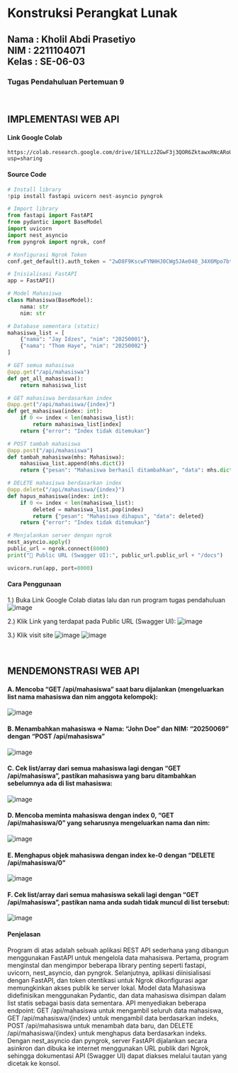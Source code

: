<h1>Konstruksi Perangkat Lunak</h1>
<h2>Nama : Kholil Abdi Prasetiyo<br>NIM : 2211104071<br>Kelas : SE-06-03</h2>
<h3>Tugas Pendahuluan Pertemuan 9</h3>

<br>

## IMPLEMENTASI WEB API
#### Link Google Colab
```
https://colab.research.google.com/drive/1EYLLzJZGwF3j3QOR6ZktawxRNcARoUZo?usp=sharing
```

#### Source Code 
```py
# Install library
!pip install fastapi uvicorn nest-asyncio pyngrok

# Import library
from fastapi import FastAPI
from pydantic import BaseModel
import uvicorn
import nest_asyncio
from pyngrok import ngrok, conf

# Konfigurasi Ngrok Token
conf.get_default().auth_token = "2wD8F9KscwFYNHHJ0CWg5JAe040_34X6Mpo7btB4ZR9NLtqPf"

# Inisialisasi FastAPI
app = FastAPI()

# Model Mahasiswa
class Mahasiswa(BaseModel):
    nama: str
    nim: str

# Database sementara (static)
mahasiswa_list = [
    {"nama": "Jay Idzes", "nim": "20250001"},
    {"nama": "Thom Haye", "nim": "20250002"}
]

# GET semua mahasiswa
@app.get("/api/mahasiswa")
def get_all_mahasiswa():
    return mahasiswa_list

# GET mahasiswa berdasarkan index
@app.get("/api/mahasiswa/{index}")
def get_mahasiswa(index: int):
    if 0 <= index < len(mahasiswa_list):
        return mahasiswa_list[index]
    return {"error": "Index tidak ditemukan"}

# POST tambah mahasiswa
@app.post("/api/mahasiswa")
def tambah_mahasiswa(mhs: Mahasiswa):
    mahasiswa_list.append(mhs.dict())
    return {"pesan": "Mahasiswa berhasil ditambahkan", "data": mhs.dict()}

# DELETE mahasiswa berdasarkan index
@app.delete("/api/mahasiswa/{index}")
def hapus_mahasiswa(index: int):
    if 0 <= index < len(mahasiswa_list):
        deleted = mahasiswa_list.pop(index)
        return {"pesan": "Mahasiswa dihapus", "data": deleted}
    return {"error": "Index tidak ditemukan"}

# Menjalankan server dengan ngrok
nest_asyncio.apply()
public_url = ngrok.connect(8000)
print("🚀 Public URL (Swagger UI):", public_url.public_url + "/docs")

uvicorn.run(app, port=8000)
```

#### Cara Penggunaan
1.) Buka Link Google Colab diatas lalu dan run program tugas pendahuluan
![image](https://github.com/user-attachments/assets/e33002c8-b735-4ce1-9ded-1b6c31b0921e)

2.) Klik Link yang terdapat pada Public URL (Swagger UI):
![image](https://github.com/user-attachments/assets/f2000683-00ec-45d6-a978-7152c79d8c64)

3.) Klik visit site
![image](https://github.com/user-attachments/assets/60478f44-6739-4d38-a0e4-152e8bc509a7)
![image](https://github.com/user-attachments/assets/86a7e921-4a35-483f-939d-433f012a504e)

<br>

## MENDEMONSTRASI WEB API
#### A. Mencoba “GET /api/mahasiswa” saat baru dijalankan (mengeluarkan list nama mahasiswa dan nim anggota kelompok):
![image](https://github.com/user-attachments/assets/460fe751-0f13-41ef-9cd3-36d50f73e2f7)

#### B. Menambahkan mahasiswa => Nama: “John Doe” dan NIM: “20250069” dengan “POST /api/mahasiswa”
![image](https://github.com/user-attachments/assets/9628efa2-a15a-4933-9950-ccbcaac4b5a2)

#### C. Cek list/array dari semua mahasiswa lagi dengan “GET /api/mahasiswa”, pastikan mahasiswa yang baru ditambahkan sebelumnya ada di list mahasiswa:
![image](https://github.com/user-attachments/assets/08c9c42e-202c-497a-9236-c2b671d4bc8e)

#### D. Mencoba meminta mahasiswa dengan index 0, “GET /api/mahasiswa/0” yang seharusnya mengeluarkan nama dan nim:
![image](https://github.com/user-attachments/assets/08124b40-4c7a-49ef-baf1-0d1015183438)

#### E. Menghapus objek mahasiswa dengan index ke-0 dengan “DELETE /api/mahasiswa/0”
![image](https://github.com/user-attachments/assets/3a704db5-1a9a-4ee4-871a-767dfce648ed)

#### F. Cek list/array dari semua mahasiswa sekali lagi dengan “GET /api/mahasiswa”, pastikan nama anda sudah tidak muncul di list tersebut:
![image](https://github.com/user-attachments/assets/f1f684f3-fdf7-402e-81ea-65fae0f663e3)

#### Penjelasan
Program di atas adalah sebuah aplikasi REST API sederhana yang dibangun menggunakan FastAPI untuk mengelola data mahasiswa. Pertama, program menginstal dan mengimpor beberapa library penting seperti fastapi, uvicorn, nest_asyncio, dan pyngrok. Selanjutnya, aplikasi diinisialisasi dengan FastAPI, dan token otentikasi untuk Ngrok dikonfigurasi agar memungkinkan akses publik ke server lokal. Model data Mahasiswa didefinisikan menggunakan Pydantic, dan data mahasiswa disimpan dalam list statis sebagai basis data sementara. API menyediakan beberapa endpoint: GET /api/mahasiswa untuk mengambil seluruh data mahasiswa, GET /api/mahasiswa/{index} untuk mengambil data berdasarkan indeks, POST /api/mahasiswa untuk menambah data baru, dan DELETE /api/mahasiswa/{index} untuk menghapus data berdasarkan indeks. Dengan nest_asyncio dan pyngrok, server FastAPI dijalankan secara asinkron dan dibuka ke internet menggunakan URL publik dari Ngrok, sehingga dokumentasi API (Swagger UI) dapat diakses melalui tautan yang dicetak ke konsol.